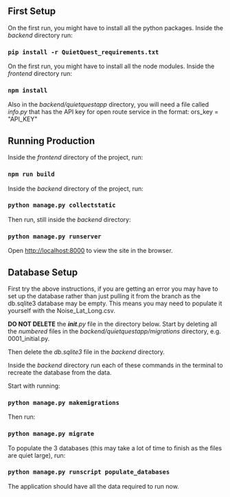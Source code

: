 ## First Setup
On the first run, you might have to install all the python packages. Inside the *backend* directory run:

### `pip install -r QuietQuest_requirements.txt`

On the first run, you might have to install all the node modules. Inside the *frontend* directory run: 

### `npm install`

Also in the *backend/quietquestapp* directory, you will need a file called *info.py* that has the API key for open
route service in the format: ors_key = "API_KEY"

## Running Production

Inside the *frontend* directory of the project, run:

### `npm run build`

Inside the *backend* directory of the project, run:

### `python manage.py collectstatic`

Then run, still inside the *backend* directory:

### `python manage.py runserver`

Open [http://localhost:8000](http://localhost:8000) to view the site in the browser.

## Database Setup
First try the above instructions, if you are getting an error you may have to set up the database rather than just 
pulling it from the branch as the db.sqlite3 database may be empty. This means you may need to populate it yourself 
with the Noise_Lat_Long.csv. 

**DO NOT DELETE** the *__init__.py* file in the directory below.
Start by deleting all the *numbered* files in the *backend/quietquestapp/migrations* directory, e.g. 0001_initial.py.

Then delete the *db.sqlite3* file in the *backend* directory. 

Inside the *backend* directory run each of these commands in the terminal to recreate the database from the data.

Start with running:

### `python manage.py makemigrations`

Then run:

### `python manage.py migrate`

To populate the 3 databases (this may take a lot of time to finish as the files are quiet large), run:

### `python manage.py runscript populate_databases`

The application should have all the data required to run now.
